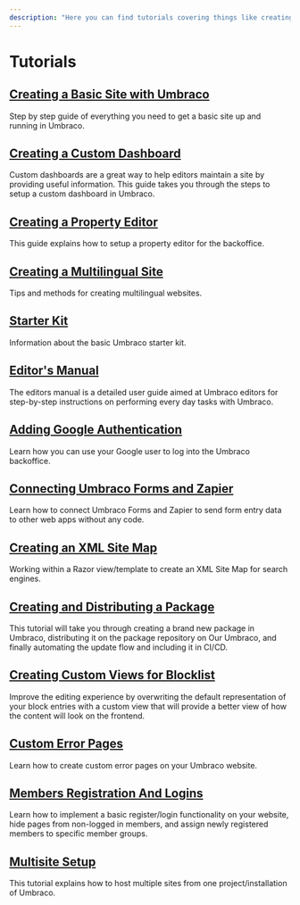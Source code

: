 ```yaml
---
description: "Here you can find tutorials covering things like creating a site from scratch, setting up multilingual sites and many more."
---
```


# Tutorials

## [Creating a Basic Site with Umbraco](creating-a-basic-website/)

Step by step guide of everything you need to get a basic site up and running in Umbraco.

## [Creating a Custom Dashboard](creating-a-custom-dashboard.md)

Custom dashboards are a great way to help editors maintain a site by providing useful information. This guide takes you through the steps to setup a custom dashboard in Umbraco.

## [Creating a Property Editor](creating-a-property-editor/)

This guide explains how to setup a property editor for the backoffice.

## [Creating a Multilingual Site](multilanguage-setup.md)

Tips and methods for creating multilingual websites.

## [Starter Kit](starter-kit/)

Information about the basic Umbraco starter kit.

## [Editor's Manual](editors-manual/)

The editors manual is a detailed user guide aimed at Umbraco editors for step-by-step instructions on performing every day tasks with Umbraco.

## [Adding Google Authentication](add-google-authentication.md)

Learn how you can use your Google user to log into the Umbraco backoffice.

## [Connecting Umbraco Forms and Zapier](connecting-umbraco-forms-and-zapier.md)

Learn how to connect Umbraco Forms and Zapier to send form entry data to other web apps without any code.

## [Creating an XML Site Map](creating-an-xml-site-map.md)

Working within a Razor view/template to create an XML Site Map for search engines.

## [Creating and Distributing a Package](creating-and-distributing-a-package.md)

This tutorial will take you through creating a brand new package in Umbraco, distributing it on the package repository on Our Umbraco, and finally automating the update flow and including it in CI/CD.

## [Creating Custom Views for Blocklist](creating-custom-views-for-blocklist.md)

Improve the editing experience by overwriting the default representation of your block entries with a custom view that will provide a better view of how the content will look on the frontend.

## [Custom Error Pages](custom-error-page.md)

Learn how to create custom error pages on your Umbraco website.

## [Members Registration And Logins](members-registration-and-login.md)

Learn how to implement a basic register/login functionality on your website, hide pages from non-logged in members, and assign newly registered members to specific member groups.

## [Multisite Setup](multisite-setup.md)

This tutorial explains how to host multiple sites from one project/installation of Umbraco.
